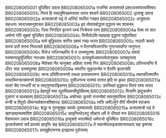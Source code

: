 BR0208065001	युधिष्ठिर उवाच
BR0208065001a	राजन्किं करवामस्ते प्रशाध्यस्मांस्त्वमीश्वरः
BR0208065001c	नित्यं हि स्थातुमिच्छामस्तव भारत शासने
BR0208065002	धृतराष्ट्र उवाच
BR0208065002a	अजातशत्रो भद्रं ते अरिष्टं स्वस्ति गच्छत
BR0208065002c	अनुज्ञाताः सहधनाः स्वराज्यमनुशासत
BR0208065003a	इदं त्वेवावबोद्धव्यं वृद्धस्य मम शासनम्
BR0208065003c	धिया निगदितं कृत्स्नं पथ्यं निःश्रेयसं परम्
BR0208065004a	वेत्थ त्वं तात धर्माणां गतिं सूक्ष्मां युधिष्ठिर
BR0208065004c	विनीतोऽसि महाप्राज्ञ वृद्धानां पर्युपासिता
BR0208065005a	यतो बुद्धिस्ततः शान्तिः प्रशमं गच्छ भारत
BR0208065005c	नादारौ क्रमते शस्त्रं दारौ शस्त्रं निपात्यते
BR0208065006a	न वैराण्यभिजानन्ति गुणान्पश्यन्ति नागुणान्
BR0208065006c	विरोधं नाधिगच्छन्ति ये त उत्तमपूरुषाः
BR0208065007a	संवादे परुषाण्याहुर्युधिष्ठिर नराधमाः
BR0208065007c	प्रत्याहुर्मध्यमास्त्वेतानुक्ताः परुषमुत्तरम्
BR0208065008a	नैवोक्ता नैव चानुक्ता अहिताः परुषा गिरः
BR0208065008c	प्रतिजल्पन्ति वै धीराः सदा उत्तमपूरुषाः
BR0208065009a	स्मरन्ति सुकृतान्येव न वैराणि कृतान्यपि
BR0208065009c	सन्तः प्रतिविजानन्तो लब्ध्वा प्रत्ययमात्मनः
BR0208065010a	तथाचरितमार्येण त्वयास्मिन्सत्समागमे
BR0208065010c	दुर्योधनस्य पारुष्यं तत्तात हृदि मा कृथाः
BR0208065011a	मातरं चैव गान्धारीं मां च त्वद्गुणकाङ्क्षिणम्
BR0208065011c	उपस्थितं वृद्धमन्धं पितरं पश्य भारत
BR0208065012a	प्रेक्षापूर्वं मया द्यूतमिदमासीदुपेक्षितम्
BR0208065012c	मित्राणि द्रष्टुकामेन पुत्राणां च बलाबलम्
BR0208065013a	अशोच्याः कुरवो राजन्येषां त्वमनुशासिता
BR0208065013c	मन्त्री च विदुरो धीमान्सर्वशास्त्रविशारदः
BR0208065014a	त्वयि धर्मोऽर्जुने वीर्यं भीमसेने पराक्रमः
BR0208065014c	श्रद्धा च गुरुशुश्रूषा यमयोः पुरुषाग्र्ययोः
BR0208065015a	अजातशत्रो भद्रं ते खाण्डवप्रस्थमाविश
BR0208065015c	भ्रातृभिस्तेऽस्तु सौभ्रात्रं धर्मे ते धीयतां मनः
BR0208065016	वैशम्पायन उवाच
BR0208065016a	इत्युक्तो भरतश्रेष्ठो धर्मराजो युधिष्ठिरः
BR0208065016c	कृत्वार्यसमयं सर्वं प्रतस्थे भ्रातृभिः सह
BR0208065017a	ते रथान्मेघसङ्काशानास्थाय सह कृष्णया
BR0208065017c	प्रययुर्हृष्टमनस इन्द्रप्रस्थं पुरोत्तमम्
